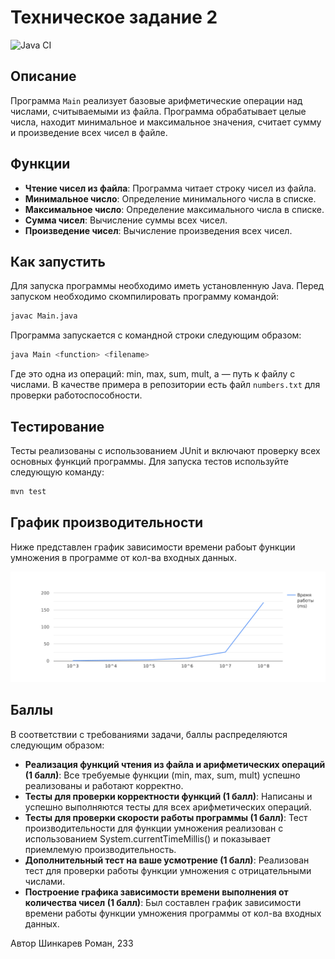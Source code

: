 # Техническое задание 2

![Java CI](https://github.com/RomaShinkarev/programming_technology_2/actions/workflows/java_ci.yml/badge.svg)

## Описание
Программа `Main` реализует базовые арифметические операции над числами, считываемыми из файла. Программа обрабатывает целые числа, находит минимальное и максимальное значения, считает сумму и произведение всех чисел в файле.

## Функции
- **Чтение чисел из файла**: Программа читает строку чисел из файла.
- **Минимальное число**: Определение минимального числа в списке.
- **Максимальное число**: Определение максимального числа в списке.
- **Сумма чисел**: Вычисление суммы всех чисел.
- **Произведение чисел**: Вычисление произведения всех чисел.

## Как запустить
Для запуска программы необходимо иметь установленную Java. Перед запуском необходимо скомпилировать программу командой:

```bash
javac Main.java
```

Программа запускается с командной строки следующим образом:

```bash
java Main <function> <filename>
```

Где <function> это одна из операций: min, max, sum, mult, а <filename> — путь к файлу с числами. В качестве примера в репозитории есть файл `numbers.txt` для проверки работоспособности.

## Тестирование
Тесты реализованы с использованием JUnit и включают проверку всех основных функций программы. Для запуска тестов используйте следующую команду:

```bash
mvn test
```

## График производительности

Ниже представлен график зависимости времени рабоыт функции умножения в программе от кол-ва входных данных.

![alt text](https://github.com/RomaShinkarev/programming_technology_2/blob/main/speed_test.png)

## Баллы
В соответствии с требованиями задачи, баллы распределяются следующим образом:

- **Реализация функций чтения из файла и арифметических операций (1 балл)**: Все требуемые функции (min, max, sum, mult) успешно реализованы и работают корректно.
- **Тесты для проверки корректности функций (1 балл)**: Написаны и успешно выполняются тесты для всех арифметических операций.
- **Тесты для проверки скорости работы программы (1 балл)**: Тест производительности для функции умножения реализован с использованием System.currentTimeMillis() и показывает приемлемую производительность.
- **Дополнительный тест на ваше усмотрение (1 балл)**: Реализован тест для проверки работы функции умножения с отрицательными числами.
- **Построение графика зависимости времени выполнения от количества чисел (1 балл)**: Был составлен график зависимости времени работы функции умножения программы от кол-ва входных данных.

Автор
Шинкарев Роман, 233
